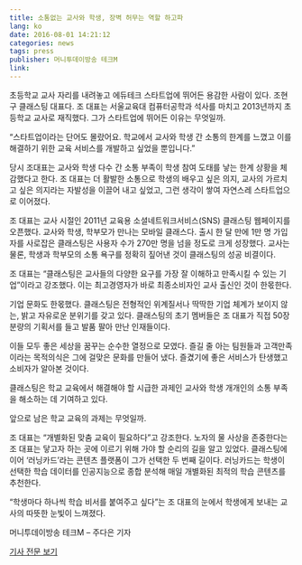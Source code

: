 ```yaml
---
title: 소통없는 교사와 학생, 장벽 허무는 역할 하고파
lang: ko
date: 2016-08-01 14:21:12
categories: news
tags: press
publisher: 머니투데이방송 테크M
link:
---
```

초등학교 교사 자리를 내려놓고 에듀테크 스타트업에 뛰어든 용감한 사람이 있다. 조현구 클래스팅 대표다. 조 대표는 서울교육대 컴퓨터공학과 석사를 마치고 2013년까지 초등학교 교사로 재직했다. 그가 스타트업에 뛰어든 이유는 무엇일까.
<!-- more -->

“스타트업이라는 단어도 몰랐어요. 학교에서 교사와 학생 간 소통의 한계를 느꼈고 이를 해결하기 위한 교육 서비스를 개발하고 싶었을 뿐입니다.”

당시 조대표는 교사와 학생 다수 간 소통 부족이 학생 참여 도태를 낳는 한계 상황을 체감했다고 한다. 조 대표는 더 활발한 소통으로 학생의 배우고 싶은 의지, 교사의 가르치고 싶은 의지라는 자발성을 이끌어 내고 싶었고, 그런 생각이 쌓여 자연스레 스타트업으로 이어졌다.

조 대표는 교사 시절인 2011년 교육용 소셜네트워크서비스(SNS) 클래스팅 웹페이지를 오픈했다. 교사와 학생, 학부모가 만나는 모바일 클래스다. 출시 한 달 만에 1만 명 가입자를 사로잡은 클래스팅은 사용자 수가 270만 명을 넘을 정도로 크게 성장했다. 교사는 물론, 학생과 학부모의 소통 욕구를 정확히 짚어낸 것이 클래스팅의 성공 비결이다.

조 대표는 “클래스팅은 교사들의 다양한 요구를 가장 잘 이해하고 만족시킬 수 있는 기업”이라고 강조했다. 이는 최고경영자가 바로 최종소비자인 교사 출신인 것이 한몫한다.

기업 문화도 한몫했다. 클래스팅은 전형적인 위계질서나 딱딱한 기업 체계가 보이지 않는, 밝고 자유로운 분위기를 갖고 있다. 클래스팅의 초기 멤버들은 조 대표가 직접 50장 분량의 기획서를 들고 발품 팔아 만난 인재들이다.

이들 모두 좋은 세상을 꿈꾸는 순수한 열정으로 모였다. 즐길 줄 아는 팀원들과 고객만족이라는 목적의식은 그에 걸맞은 문화를 만들어 냈다. 즐겼기에 좋은 서비스가 탄생했고 소비자가 알아본 것이다.

클래스팅은 학교 교육에서 해결해야 할 시급한 과제인 교사와 학생 개개인의 소통 부족을 해소하는 데 기여하고 있다.

앞으로 남은 학교 교육의 과제는 무엇일까.

조 대표는 “개별화된 맞춤 교육이 필요하다”고 강조한다. 노자의 물 사상을 존중한다는 조 대표는 닿고자 하는 곳에 이르기 위해 가야 할 순리의 길을 알고 있었다. 클래스팅에 이어 ‘러닝카드’라는 콘텐츠 플랫폼이 그가 선택한 두 번째 길이다. 러닝카드는 학생이 선택한 학습 데이터를 인공지능으로 종합 분석해 매일 개별화된 최적의 학습 콘텐츠를 추천한다.

“학생마다 하나씩 학습 비서를 붙여주고 싶다”는 조 대표의 눈에서 학생에게 보내는 교사의 따뜻한 눈빛이 느껴졌다.

머니투데이방송 테크M – 주다은 기자

[기사 전문 보기](http://techm.kr/bbs/board.php?bo_table=article&wr_id=3395)
